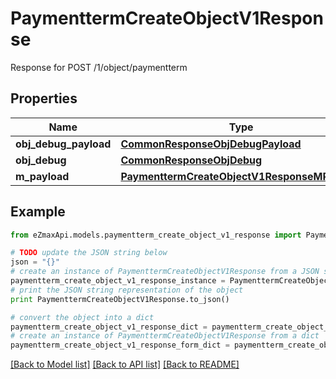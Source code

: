 # PaymenttermCreateObjectV1Response

Response for POST /1/object/paymentterm

## Properties

Name | Type | Description | Notes
------------ | ------------- | ------------- | -------------
**obj_debug_payload** | [**CommonResponseObjDebugPayload**](CommonResponseObjDebugPayload.md) |  | 
**obj_debug** | [**CommonResponseObjDebug**](CommonResponseObjDebug.md) |  | [optional] 
**m_payload** | [**PaymenttermCreateObjectV1ResponseMPayload**](PaymenttermCreateObjectV1ResponseMPayload.md) |  | 

## Example

```python
from eZmaxApi.models.paymentterm_create_object_v1_response import PaymenttermCreateObjectV1Response

# TODO update the JSON string below
json = "{}"
# create an instance of PaymenttermCreateObjectV1Response from a JSON string
paymentterm_create_object_v1_response_instance = PaymenttermCreateObjectV1Response.from_json(json)
# print the JSON string representation of the object
print PaymenttermCreateObjectV1Response.to_json()

# convert the object into a dict
paymentterm_create_object_v1_response_dict = paymentterm_create_object_v1_response_instance.to_dict()
# create an instance of PaymenttermCreateObjectV1Response from a dict
paymentterm_create_object_v1_response_form_dict = paymentterm_create_object_v1_response.from_dict(paymentterm_create_object_v1_response_dict)
```
[[Back to Model list]](../README.md#documentation-for-models) [[Back to API list]](../README.md#documentation-for-api-endpoints) [[Back to README]](../README.md)


